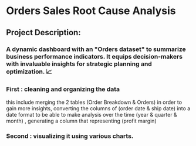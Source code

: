 # Orders Sales Root Cause Analysis
## Project Description:
### A dynamic dashboard with an "Orders dataset"  to summarize business performance indicators. It equips decision-makers with invaluable insights for strategic planning and optimization. 📈
### First : cleaning  and organizing the data
 this include merging the 2 tables (Order Breakdown & Orders) in order to gain more insights, converting the columns of (order date & ship date) into a date format to be able to make analysis over the time (year & quarter & month) , generating a column that representing (profit margin) 
### Second : visualizing it using various charts.




